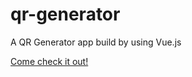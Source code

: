 # qr-generator
A QR Generator app build by using Vue.js

[Come check it out!](https://priceless-davinci-6df7cf.netlify.app/)
